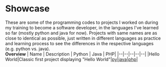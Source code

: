 # Showcase
These are some of the programming codes to projects I worked on during my training to become a software developer, in the languages I've learned so far (mostly python and java for now). Projects with same names are as close to identical as possible, just written in different languages as practice and learning process to see the differences in the respective languages (e.g. python vs. java). <br>
**Overview**
| Name | Description | Python | Java | PHP|
|--|--|--|--|--|
|Hello World|Classic first project displaying "Hello World"|[py](https://github.com/DLog1/showcase/blob/main/py/helloWorld.py)|[java](https://github.com/DLog1/showcase/blob/main/java/helloWorld.java)|[php](https://github.com/DLog1/showcase/blob/main/php/helloWorld.php)|

